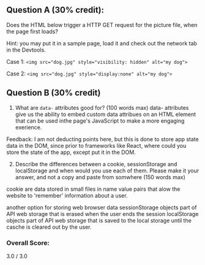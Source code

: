 ## Question A (30% credit): 

Does the HTML below trigger a HTTP GET request for the picture file, when the page first loads?  

Hint: you may put it in a sample page, load it and check out the network tab in the Devtools.

Case 1:
    `<img src="dog.jpg" style="visibility: hidden" alt="my dog">`

Case 2:
    `<img src="dog.jpg" style="display:none" alt="my dog">`


## Question B (30% credit)

1. What are `data-` attributes good for? (100 words max)
data- attributes give us the ability to embed custom data attribues on an HTML element that can be used inthe page's JavaScript
to make a more engaging exerience.  

Feedback: I am not deducting points here, but this is done to store app state
data in the DOM, since prior to frameworks like React, where could you store the state of the app, except put it in the DOM.



2. Describe the differences between a cookie, sessionStorage and localStorage and when would you use each of them. Please make it your answer, and not a copy and paste from somwhere (150 words max) 

cookie are data stored in small files in name value pairs that alow the website to 'remember' information about a user.  

another option for storing web browser data 
sessionStorage objects part of API web storage that is erased when the user ends the session
localStorage  objects part of API web storage that is saved to the local storage until the casche is cleared out by the user.  


### Overall Score: 
3.0 / 3.0